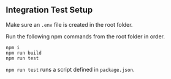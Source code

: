 
## Integration Test Setup

Make sure an `.env` file is created in the root folder.

Run the following npm commands from the root folder in order.

```
npm i
npm run build
npm run test
```

`npm run test` runs a script defined in `package.json`.
